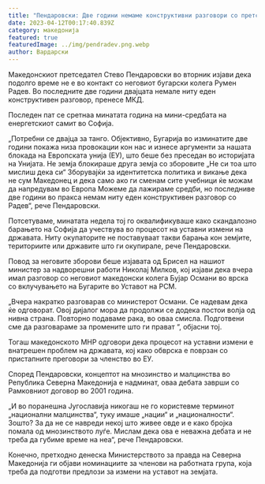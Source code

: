 ```yaml
---
title: "Пендаровски: Две години немаме конструктивни разговори со претседателот Радев"
date: 2023-04-12T00:17:40.839Z
category: македонија
featured: true
featuredImage: ../img/pendradev.png.webp
author: Вардарски
---
```


Македонскиот претседател Стево Пендаровски во вторник изјави дека подолго време не е во контакт со неговиот бугарски колега Румен Радев. Во последните две години двајцата немале ниту еден конструктивен разговор, пренесе МКД.

Последен пат се сретнаа минатата година на мини-средбата на енергетскиот самит во Софија.

„Потребни се двајца за танго. Објективно, Бугарија во изминатите две години покажа низа провокации кон нас и изнесе аргументи за нашата блокада на Европската унија (ЕУ), што беше без преседан во историјата на Унијата. Не земја блокираше друга земја со зборовите „Не си тоа што мислиш дека си“ Зборувајќи за идентитетска политика и викање дека не сум Македонец и дека само ако ги сменам сите учебници ќе можам да напредувам во Европа Можеме да лажираме средби, но последниве две години во пракса немам ниту еден конструктивен разговор со Радев“, рече Пендаровски.

Потсетуваме, минатата недела тој го оквалификуваше како скандалозно барањето на Софија да учествува во процесот на уставни измени на државата. Ниту окупаторите не поставуваат такви барања кон земјите, териториите или државите што ги окупирале, рече Пендаровски.

Повод за неговите зборови беше изјавата од Брисел на нашиот министер за надворешни работи Николај Милков, кој изјави дека вчера имал разговор со неговиот македонски колега Бујар Османи во врска со вклучувањето на Бугарите во Уставот на РСМ.

„Вчера накратко разговарав со министерот Османи. Се надевам дека ќе одговорат. Овој дијалог мора да продолжи се додека постои волја од нивна страна. Повторно подаваме рака, во оваа смисла. Подготвени сме да разговараме за промените што ги прават “, објасни тој.

Тогаш македонското МНР одговори дека процесот на уставни измени е внатрешен проблем на државата, кој како обврска е поврзан со пристапните преговори за членство во ЕУ.

Според Пендаровски, концептот на мнозинство и малцинства во Република Северна Македонија е надминат, оваа дебата заврши со Рамковниот договор во 2001 година.

„И во поранешна Југославија никогаш не го користевме терминот „национални малцинства“, туку имаше „нации“ и „националности“. Зошто? За да не се навреди некој што живее овде и е како бројка помала од мнозинството луѓе. Мислам дека ова е неважна дебата и не треба да губиме време на неа“, рече Пендаровски.

Конечно, претходно денеска Министерството за правда на Северна Македонија ги објави номинациите за членови на работната група, која треба да подготви предлози за измени на уставот на земјата.
